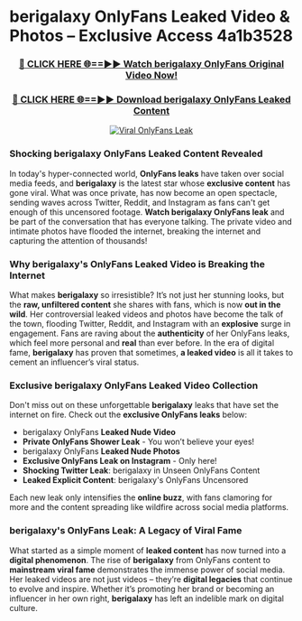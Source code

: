 # berigalaxy OnlyFans Leaked Video & Photos – Exclusive Access 4a1b3528

<div align="center">

### [🔴 CLICK HERE 🌐==►► Watch berigalaxy OnlyFans Original Video Now!](https://aff.leakpic.com/?utm_medium=9dac6e3e92780789e695eb65dc45befdb20081c8&utm_campaign=Link_for_leakpic_com_4a1b3528)

### [🔴 CLICK HERE 🌐==►► Download berigalaxy OnlyFans Leaked Content](https://aff.leakpic.com/?utm_medium=9dac6e3e92780789e695eb65dc45befdb20081c8&utm_campaign=Link_for_leakpic_com_4a1b3528)

[![Viral OnlyFans Leak](https://i.ibb.co.com/xMMVF88/686577567.gif)](https://aff.leakpic.com/?utm_medium=9dac6e3e92780789e695eb65dc45befdb20081c8&utm_campaign=Link_for_leakpic_com_4a1b3528)

</div>

### Shocking berigalaxy OnlyFans Leaked Content Revealed
In today's hyper-connected world, **OnlyFans leaks** have taken over social media feeds, and **berigalaxy** is the latest star whose **exclusive content** has gone viral. What was once private, has now become an open spectacle, sending waves across Twitter, Reddit, and Instagram as fans can't get enough of this uncensored footage. 
**Watch berigalaxy OnlyFans leak** and be part of the conversation that has everyone talking. The private video and intimate photos have flooded the internet, breaking the internet and capturing the attention of thousands!

### Why berigalaxy's OnlyFans Leaked Video is Breaking the Internet
What makes **berigalaxy** so irresistible? It’s not just her stunning looks, but the **raw, unfiltered content** she shares with fans, which is now **out in the wild**. Her controversial leaked videos and photos have become the talk of the town, flooding Twitter, Reddit, and Instagram with an **explosive** surge in engagement. 
Fans are raving about the **authenticity** of her OnlyFans leaks, which feel more personal and **real** than ever before. In the era of digital fame, **berigalaxy** has proven that sometimes, **a leaked video** is all it takes to cement an influencer’s viral status.

### Exclusive berigalaxy OnlyFans Leaked Video Collection
Don't miss out on these unforgettable **berigalaxy** leaks that have set the internet on fire. Check out the **exclusive OnlyFans leaks** below:

- berigalaxy OnlyFans **Leaked Nude Video**
- **Private OnlyFans Shower Leak** - You won’t believe your eyes!
- berigalaxy OnlyFans **Leaked Nude Photos**
- **Exclusive OnlyFans Leak on Instagram** - Only here!
- **Shocking Twitter Leak**: berigalaxy in Unseen OnlyFans Content
- **Leaked Explicit Content**: berigalaxy's OnlyFans Uncensored

Each new leak only intensifies the **online buzz**, with fans clamoring for more and the content spreading like wildfire across social media platforms.

### berigalaxy's OnlyFans Leak: A Legacy of Viral Fame
What started as a simple moment of **leaked content** has now turned into a **digital phenomenon**. The rise of **berigalaxy** from OnlyFans content to **mainstream viral fame** demonstrates the immense power of social media. 
Her leaked videos are not just videos – they’re **digital legacies** that continue to evolve and inspire. Whether it’s promoting her brand or becoming an influencer in her own right, **berigalaxy** has left an indelible mark on digital culture.
